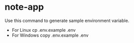 # note-app
Use this command to generate sample environment variable.
- For Linux
cp .env.example .env
- For Windows
copy .env.example .env